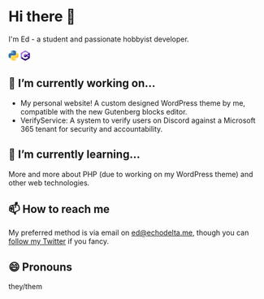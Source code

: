 # Hi there 👋
I'm Ed - a student and passionate hobbyist developer.

![Python](https://raw.githubusercontent.com/supremeicecreme/supremeicecreme/main/python.webp) ![C# .Net](https://raw.githubusercontent.com/supremeicecreme/supremeicecreme/main/csharp.webp)

## 🔭 I’m currently working on...
- My personal website!  A custom designed WordPress theme by me, compatible with the new Gutenberg blocks editor.
- VerifyService: A system to verify users on Discord against a Microsoft 365 tenant for security and accountability.

## 🌱 I’m currently learning...
More and more about PHP (due to working on my WordPress theme) and other web technologies.

## 📫 How to reach me
My preferred method is via email on [ed@echodelta.me](mailto:ed@echodelta.me), 
though you can [follow my Twitter](https://twitter.com/supremeicecreme) if you fancy.

## 😄 Pronouns
they/them

<!--
- 👯 I’m looking to collaborate on ...
- 🤔 I’m looking for help with ...
- 💬 Ask me about ...
- ⚡ Fun fact: ...
-->
